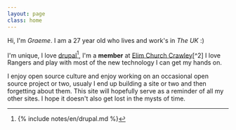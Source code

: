 ```yaml
---
layout: page
class: home
---
```


Hi, I'm *Graeme*. I am a 27 year old who lives and work's in *The UK* :)

I'm unique, I love <a rel="footnote" href="#fn:1">drupal</a>[^1], I'm a **member** at <a rel="footnote" href="#fn:2">Elim Church Crawley</a>[^2] I love Rangers and play with most of the new technology I can get my hands on.

I enjoy open source culture and enjoy  working on an occasional open source project or two, usualy I end up building a site or two and then forgetting about them. This site will hopefully serve as a reminder of all my other sites. I hope it doesn't also get lost in the mysts of time.

[^1]: {% include notes/en/drupal.md %}
